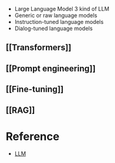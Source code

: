 - Large Language Model
3 kind of LLM 
- Generic or raw language models
- Instruction-tuned language models
- Dialog-tuned language models
## [[Transformers]]

## [[Prompt engineering]]
## [[Fine-tuning]]
## [[RAG]]


# Reference 
- [LLM](https://www.elastic.co/what-is/large-language-models)